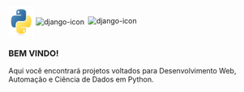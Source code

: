 <div style="display: inline_block"><br>
  <img align="center" alt="Python-icon" height="60" width="50" src="https://raw.githubusercontent.com/devicons/devicon/master/icons/python/python-original.svg">
  <img align="center" alt="django-icon" height="80" width="60" src="https://user-images.githubusercontent.com/63022500/206715217-5cc8183f-81d8-4a79-be8b-630a71680a3f.svg">
  <img >
  
  <img alt="django-icon" height="15" width="15" src="https://user-images.githubusercontent.com/63022500/206722352-1be33634-49fb-4503-978b-a2db50c3ab6b.png">

</div>

<h3>BEM VINDO!</h3> 
Aqui você encontrará projetos voltados para Desenvolvimento Web, Automação e Ciência de Dados em Python.

